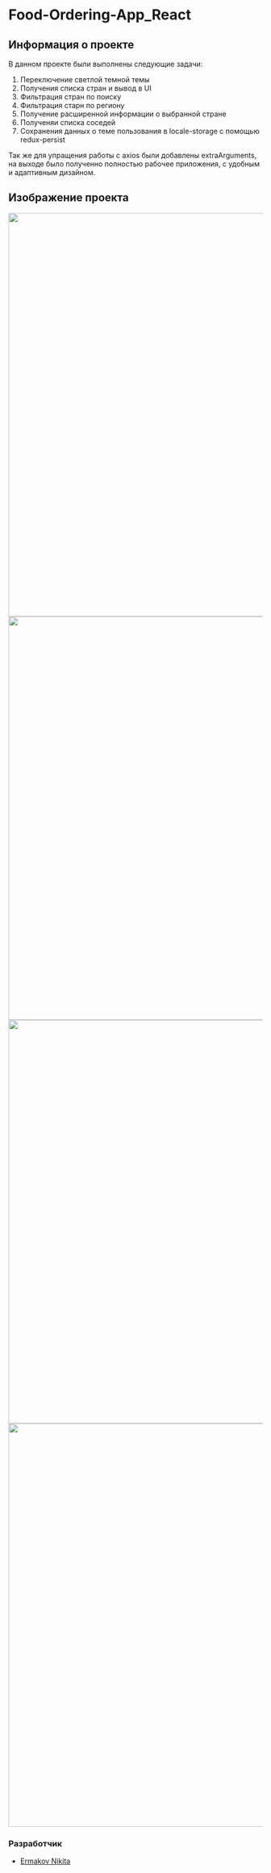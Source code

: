 # Food-Ordering-App_React
## Информация о проекте
В данном проекте были выполнены следующие задачи: 
1) Переключение светлой темной темы
2) Получения списка стран и вывод в UI
3) Фильтрация стран по поиску
4) Фильтрация старн по региону
5) Получение расширенной информации о выбранной стране
6) Полученяи списка соседей
7) Сохранения данных о теме пользования в locale-storage с помощью redux-persist


Так же для упращения работы с axios были добавлены extraArguments, на выходе было полученно полностью рабочее приложения, с удобным и адаптивным дизайном.

## Изображение проекта

<img src="https://i.ibb.co/p3xHTGs/image.png" width="800px">
<img src="https://i.ibb.co/gm3qwZ1/image.png" width="800px">
<img src="https://i.ibb.co/k2rtcXR/image.png" width="800px">
<img src="https://i.ibb.co/qrNpSr6/image.png" width="800px">

### Разработчик

- [Ermakov Nikita](https://github.com/agr0meow)
